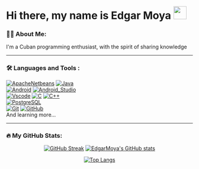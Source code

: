 <img src="https://komarev.com/ghpvc/?username=EdgarMoya&color=2685BF&style=flat-square" alt=""/>
<h1>Hi there, my name is Edgar Moya <img src="https://media.giphy.com/media/w1OBpBd7kJqHrJnJ13/giphy.gif" width="35"/></h1>

### :man_technologist: About Me:
I'm a Cuban programming enthusiast, with the spirit of sharing knowledge

---

### :hammer_and_wrench: Languages and Tools :
[![ApacheNetbeans](https://img.shields.io/badge/Apache_Netbeans-FF9900?style=for-the-badge&logo=ApacheNetBeansIDE&logoColor=white&labelColor=101010)]()
[![Java](https://img.shields.io/badge/Java-007396?style=for-the-badge&logo=java&logoColor=white&labelColor=101010)]()
</br>
[![Android](https://img.shields.io/badge/Android-3DDC84?style=for-the-badge&logo=android&logoColor=white&labelColor=101010)]()
[![Android_Studio](https://img.shields.io/badge/Android_Studio-3DDC84?style=for-the-badge&logo=android-studio&logoColor=white&labelColor=101010)]()
</br>
[![Vscode](https://img.shields.io/badge/vscode-5C2D91?style=for-the-badge&logo=VisualStudioCode&logoColor=white&labelColor=101010)]()
[![C](https://img.shields.io/badge/C-A8B9CC?style=for-the-badge&logo=C&logoColor=white&labelColor=101010)]()
[![C++](https://img.shields.io/badge/C++-00599C?style=for-the-badge&logo=cplusplus&logoColor=white&labelColor=101010)]()
</br>
[![PostgreSQL](https://img.shields.io/badge/PostgreSQL-4169E1?style=for-the-badge&logo=PostgreSQL&logoColor=white&labelColor=101010)]()
</br>
[![Git](https://img.shields.io/badge/Git-F05032?style=for-the-badge&logo=Git&logoColor=white&labelColor=101010)]()
[![GitHub](https://img.shields.io/badge/GitHub-181717?style=for-the-badge&logo=GitHub&logoColor=white&labelColor=101010)]()
</br>
And learning more...

---

### :fire: My GitHub Stats:

<div id="stats" align="center">
  
[![GitHub Streak](http://github-readme-streak-stats.herokuapp.com?user=EdgarMoya&theme=dracula&hide_border=true)](https://git.io/streak-stats)
[![EdgarMoya's GitHub stats](https://github-readme-stats.vercel.app/api?username=EdgarMoya&theme=dracula&hide_border=true)](https://github.com/EdgarMoya/github-readme-stats)

[![Top Langs](https://github-readme-stats.vercel.app/api/top-langs/?username=EdgarMoya&theme=dracula&hide_border=true&layout=compact)](https://github.com/EdgarMoya/github-readme-stats)

